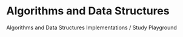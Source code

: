 # Algorithms and Data Structures
Algorithms and Data Structures Implementations / Study Playground 
